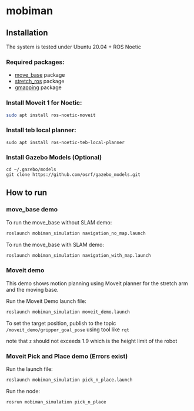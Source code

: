 # mobiman

## Installation

The system is tested under
Ubuntu 20.04 + ROS Noetic

### Required packages:

* [move_base](https://github.com/ros-planning/navigation) package
* [stretch_ros](https://github.com/hello-robot/stretch_ros.git) package
* [gmapping](http://wiki.ros.org/gmapping) package

### Install Moveit 1 for Noetic:
```bash
sudo apt install ros-noetic-moveit
```

### Install teb local planner:
```
sudo apt install ros-noetic-teb-local-planner
```

### Install Gazebo Models (Optional)
```
cd ~/.gazebo/models
git clone https://github.com/osrf/gazebo_models.git
```

## How to run

### move_base demo

To run the move_base without SLAM demo:

```bash
roslaunch mobiman_simulation navigation_no_map.launch
```

To run the move_base with SLAM demo:

```bash
roslaunch mobiman_simulation navigation_with_map.launch 
```

### Moveit demo 

This demo shows motion planning using Moveit planner for the stretch arm and the moving base.

Run the Moveit Demo launch file:
```bash
roslaunch mobiman_simulation moveit_demo.launch
```

To set the target position, publish to the topic ``` /moveit_demo/gripper_goal_pose ``` using tool like ```rqt```

note that ``` z ``` should not exceeds 1.9 which is the height limit of the robot

### Moveit Pick and Place demo (Errors exist)

Run the launch file:
```bash
roslaunch mobiman_simulation pick_n_place.launch
```

Run the node:
```bash
rosrun mobiman_simulation pick_n_place
```